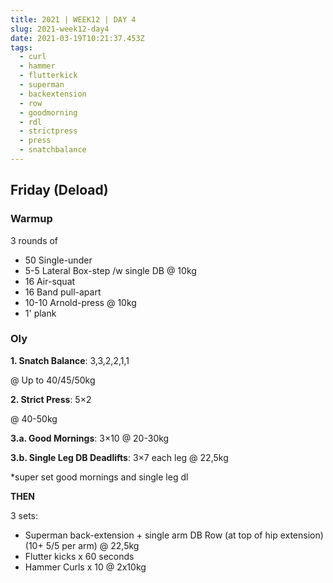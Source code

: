 ```yaml
---
title: 2021 | WEEK12 | DAY 4
slug: 2021-week12-day4
date: 2021-03-19T10:21:37.453Z
tags:
  - curl
  - hammer
  - flutterkick
  - superman
  - backextension
  - row
  - goodmorning
  - rdl
  - strictpress
  - press
  - snatchbalance
---
```

## Friday (Deload)

### Warmup

3 rounds of

* 50 Single-under
* 5-5 Lateral Box-step /w single DB @ 10kg
* 16 Air-squat
* 16 Band pull-apart
* 10-10 Arnold-press @ 10kg
* 1' plank

### Oly

**1. Snatch Balance**: 3,3,2,2,1,1

@ Up to 40/45/50kg

**2. Strict Press**: 5×2

@ 40-50kg

**3.a. Good Mornings**: 3×10 @ 20-30kg 

**3.b. Single Leg DB Deadlifts**: 3×7 each leg @ 22,5kg

\*super set good mornings and single leg dl

**THEN**

3 sets:

* Superman back-extension + single arm DB Row (at top of hip extension) (10+ 5/5 per arm) @ 22,5kg
* Flutter kicks x 60 seconds
* Hammer Curls x 10 @ 2x10kg
